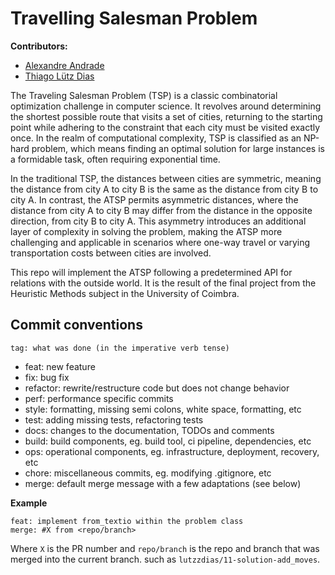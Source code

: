 # Travelling Salesman Problem

**Contributors:**

- [Alexandre Andrade](https://github.com/AlexandreAndrade00)
- [Thiago Lütz Dias](https://github.com/lutzzdias)

The Traveling Salesman Problem (TSP) is a classic combinatorial optimization challenge in computer science. It revolves around determining the shortest possible route that visits a set of cities, returning to the starting point while adhering to the constraint that each city must be visited exactly once. In the realm of computational complexity, TSP is classified as an NP-hard problem, which means finding an optimal solution for large instances is a formidable task, often requiring exponential time.

In the traditional TSP, the distances between cities are symmetric, meaning the distance from city A to city B is the same as the distance from city B to city A. In contrast, the ATSP permits asymmetric distances, where the distance from city A to city B may differ from the distance in the opposite direction, from city B to city A. This asymmetry introduces an additional layer of complexity in solving the problem, making the ATSP more challenging and applicable in scenarios where one-way travel or varying transportation costs between cities are involved.

This repo will implement the ATSP following a predetermined API for relations with the outside world. It is the result of the final project from the Heuristic Methods subject in the University of Coimbra.

## Commit conventions

```
tag: what was done (in the imperative verb tense)
```

- feat: new feature
- fix: bug fix
- refactor: rewrite/restructure code but does not change behavior
- perf: performance specific commits
- style: formatting, missing semi colons, white space, formatting, etc
- test: adding missing tests, refactoring tests
- docs: changes to the documentation, TODOs and comments
- build: build components, eg. build tool, ci pipeline, dependencies, etc
- ops: operational components, eg. infrastructure, deployment, recovery, etc
- chore: miscellaneous commits, eg. modifying .gitignore, etc
- merge: default merge message with a few adaptations (see below)

**Example**

```
feat: implement from_textio within the problem class
merge: #X from <repo/branch>
```

Where `X` is the PR number and `repo/branch` is the repo and branch that was 
merged into the current branch. such as `lutzzdias/11-solution-add_moves`.

